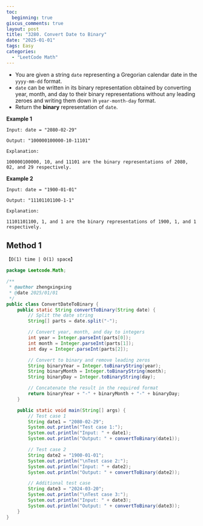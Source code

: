 ```yaml
---
toc:
  beginning: true
giscus_comments: true
layout: post
title: "3280. Convert Date to Binary"
date: "2025-01-01"
tags: Easy
categories:
  - "LeetCode Math"
---
```


- You are given a string `date` representing a Gregorian calendar date in the `yyyy-mm-dd` format.
- `date` can be written in its binary representation obtained by converting year, month, and day to their binary representations without any leading zeroes and writing them down in `year-month-day` format.
- Return the **binary** representation of `date`.

**Example 1**

```
Input: date = "2080-02-29"

Output: "100000100000-10-11101"

Explanation:

100000100000, 10, and 11101 are the binary representations of 2080, 02, and 29 respectively.
```

**Example 2**

```
Input: date = "1900-01-01"

Output: "11101101100-1-1"

Explanation:

11101101100, 1, and 1 are the binary representations of 1900, 1, and 1 respectively.
```

## Method 1

```tex
【O(1) time | O(1) space】
```

```java
package Leetcode.Math;

/**
 * @author zhengxingxing
 * @date 2025/01/01
 */
public class ConvertDateToBinary {
    public static String convertToBinary(String date) {
        // Split the date string
        String[] parts = date.split("-");

        // Convert year, month, and day to integers
        int year = Integer.parseInt(parts[0]);
        int month = Integer.parseInt(parts[1]);
        int day = Integer.parseInt(parts[2]);

        // Convert to binary and remove leading zeros
        String binaryYear = Integer.toBinaryString(year);
        String binaryMonth = Integer.toBinaryString(month);
        String binaryDay = Integer.toBinaryString(day);

        // Concatenate the result in the required format
        return binaryYear + "-" + binaryMonth + "-" + binaryDay;
    }

    public static void main(String[] args) {
        // Test case 1
        String date1 = "2080-02-29";
        System.out.println("Test case 1:");
        System.out.println("Input: " + date1);
        System.out.println("Output: " + convertToBinary(date1));

        // Test case 2
        String date2 = "1900-01-01";
        System.out.println("\nTest case 2:");
        System.out.println("Input: " + date2);
        System.out.println("Output: " + convertToBinary(date2));

        // Additional test case
        String date3 = "2024-03-20";
        System.out.println("\nTest case 3:");
        System.out.println("Input: " + date3);
        System.out.println("Output: " + convertToBinary(date3));
    }
}
```





